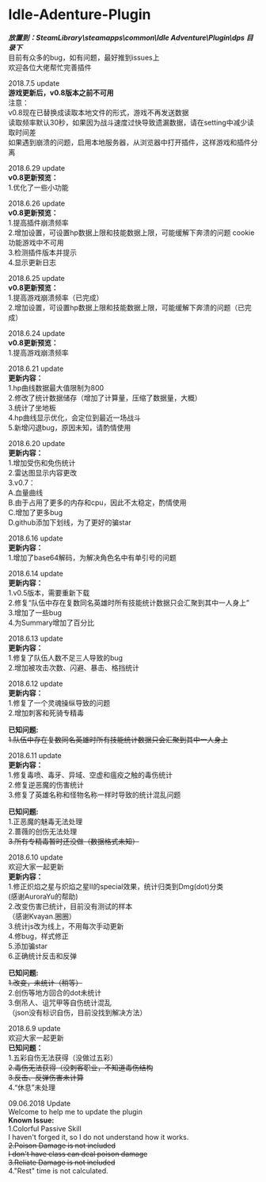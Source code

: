 # Idle-Adenture-Plugin

***放置到：SteamLibrary\steamapps\common\Idle Adventure\Plugin\dps  目录下***  
目前有众多的bug，如有问题，最好推到issues上  
欢迎各位大佬帮忙完善插件

2018.7.5 update  
**游戏更新后，v0.8版本之前不可用**  
注意：  
v0.8现在已替换成读取本地文件的形式，游戏不再发送数据  
读取频率默认30秒，如果因为战斗速度过快导致遗漏数据，请在setting中减少读取时间差  
如果遇到崩溃的问题，启用本地服务器，从浏览器中打开插件，这样游戏和插件分离  

2018.6.29 update  
**v0.8更新预览：**  
1.优化了一些小功能  

2018.6.26 update  
**v0.8更新预览：**  
1.提高插件崩溃频率  
2.增加设置，可设置hp数据上限和技能数据上限，可能缓解下奔溃的问题
cookie功能游戏中不可用  
3.检测插件版本并提示  
4.显示更新日志  

2018.6.25 update  
**v0.8更新预览：**  
1.提高游戏崩溃频率（已完成）  
2.增加设置，可设置hp数据上限和技能数据上限，可能缓解下奔溃的问题（已完成）  

2018.6.24 update  
**v0.8更新预览：**  
1.提高游戏崩溃频率

2018.6.21 update  
**更新内容：**  
1.hp曲线数据最大值限制为800  
2.修改了统计数据储存（增加了计算量，压缩了数据量，大概）  
3.统计了坐地板  
4.hp曲线显示优化，会定位到最近一场战斗  
5.新增闪退bug，原因未知，请酌情使用  

2018.6.20 update  
**更新内容：**  
1.增加受伤和免伤统计  
2.雷达图显示内容更改  
3.v0.7：  
A.血量曲线  
B.由于占用了更多的内存和cpu，因此不太稳定，酌情使用  
C.增加了更多bug  
D.github添加下划线，为了更好的骗star  

2018.6.16 update  
**更新内容：**  
1.增加了base64解码，为解决角色名中有单引号的问题  

2018.6.14 update  
**更新内容：**  
1.v0.5版本，需要重新下载  
2.修复“队伍中存在复数同名英雄时所有技能统计数据只会汇聚到其中一人身上”  
3.增加了一些bug  
4.为Summary增加了百分比  

2018.6.13 update  
**更新内容：**  
1.修复了队伍人数不足三人导致的bug  
2.增加被攻击次数、闪避、暴击、格挡统计  

2018.6.12 update  
**更新内容：**  
1.修复了一个灵魂操纵导致的问题  
2.增加刺客和死骑专精毒  

**已知问题:**  
~~1.队伍中存在复数同名英雄时所有技能统计数据只会汇聚到其中一人身上~~    

2018.6.11 update  
**更新内容：**  
1.修复毒喷、毒牙、异域、空虚和瘟疫之触的毒伤统计  
2.修复逆恶魔的伤害统计  
3.修复了英雄名称和怪物名称一样时导致的统计混乱问题  

**已知问题:**  
1.正恶魔的魅毒无法处理  
2.蔷薇的创伤无法处理  
~~3.所有专精毒暂时还没做（数据格式未知）~~  

2018.6.10 update  
欢迎大家一起更新  
**更新内容：**  
1.修正炽焰之星与炽焰之星II的special效果，统计归类到Dmg(dot)分类  
(感谢AuroraYu的帮助)  
2.改变伤害已统计，目前没有测试的样本  
（感谢Kvayan.圈圈）  
3.统计js改为线上，不用每次手动更新  
4.修bug，样式修正  
5.添加骗star  
6.正确统计反击和反弹  

**已知问题:**  
~~1.改变，未统计（稍等）~~  
2.创伤等地方回合的dot未统计  
3.倒吊人、诅咒甲等自伤统计混乱  
（json没有标识自伤，目前没找到解决方法）  

2018.6.9 update  
欢迎大家一起更新  
**已知问题：**  
1.五彩自伤无法获得（没做过五彩）  
~~2.毒伤无法获得（没刺客职业，不知道毒伤结构~~  
~~3.反击、反弹伤害未计算~~    
4.“休息”未处理  

09.06.2018 Update  
Welcome to help me to update the plugin  
**Known Issue:**  
1.Colorful Passive Skill  
I haven't forged it, so I do not understand how it works.  
~~2.Poison Damage is not included  
I don't have class can deal poison damage~~  
~~3.Reliate Damage is not included~~  
4."Rest" time is not calculated.   
